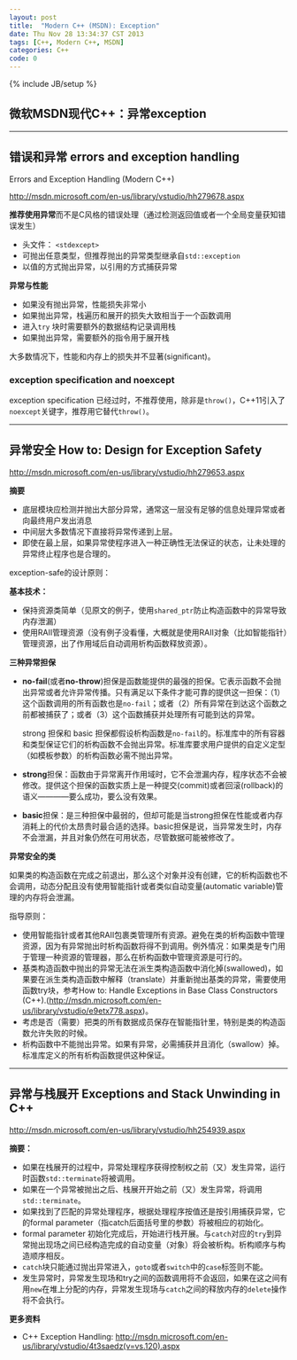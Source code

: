 ```yaml
---
layout: post
title:  "Modern C++ (MSDN): Exception"
date: Thu Nov 28 13:34:37 CST 2013
tags: [C++, Modern C++, MSDN]
categories: C++
code: 0
---
```

{% include JB/setup %}

微软MSDN现代C++：异常exception
---

---

## 错误和异常 errors and exception handling

Errors and Exception Handling (Modern C++)

<http://msdn.microsoft.com/en-us/library/vstudio/hh279678.aspx>

**推荐使用异常**而不是C风格的错误处理（通过检测返回值或者一个全局变量获知错误发生）

 - 头文件： `<stdexcept>`
 - 可抛出任意类型，但推荐抛出的异常类型继承自`std::exception`
 - 以值的方式抛出异常，以引用的方式捕获异常
 
**异常与性能**

 - 如果没有抛出异常，性能损失非常小
 - 如果抛出异常，栈遍历和展开的损失大致相当于一个函数调用
 - 进入`try` 块时需要额外的数据结构记录调用栈
 - 如果抛出异常，需要额外的指令用于展开栈

大多数情况下，性能和内存上的损失并不显著(significant)。

### exception specification and noexcept

exception specification 已经过时，不推荐使用，除非是`throw()`，C++11引入了`noexcept`关键字，推荐用它替代`throw()`。

---

## 异常安全 How to: Design for Exception Safety

<http://msdn.microsoft.com/en-us/library/vstudio/hh279653.aspx>

**摘要**

 - 底层模块应检测并抛出大部分异常，通常这一层没有足够的信息处理异常或者向最终用户发出消息
 - 中间层大多数情况下直接将异常传递到上层。
 - 即使在最上层，如果异常使程序进入一种正确性无法保证的状态，让未处理的异常终止程序也是合理的。

exception-safe的设计原则：

**基本技术：**

 - 保持资源类简单（见原文的例子，使用`shared_ptr`防止构造函数中的异常导致内存泄漏）
 - 使用RAII管理资源（没有例子没看懂，大概就是使用RAII对象（比如智能指针）管理资源，出了作用域后自动调用析构函数释放资源）。

**三种异常担保**

 - **no-fail**(或者**no-throw**)担保是函数能提供的最强的担保。它表示函数不会抛出异常或者允许异常传播。只有满足以下条件才能可靠的提供这一担保：（1）这个函数调用的所有函数也是`no-fail`；或者（2）所有异常在到达这个函数之前都被捕获了；或者（3）这个函数捕获并处理所有可能到达的异常。
 
	strong 担保和 basic 担保都假设析构函数是`no-fail`的。标准库中的所有容器和类型保证它们的析构函数不会抛出异常。标准库要求用户提供的自定义定型（如模板参数）的析构函数必需不抛出异常。

- **strong**担保：函数由于异常离开作用域时，它不会泄漏内存，程序状态不会被修改。提供这个担保的函数实质上是一种提交(commit)或者回滚(rollback)的语义————要么成功，要么没有效果。

- **basic**担保：是三种担保中最弱的，但却可能是当strong担保在性能或者内存消耗上的代价太昂贵时最合适的选择。basic担保是说，当异常发生时，内存不会泄漏，并且对象仍然在可用状态，尽管数据可能被修改了。

**异常安全的类**

如果类的构造函数在完成之前退出，那么这个对象并没有创建，它的析构函数也不会调用，动态分配且没有使用智能指针或者类似自动变量(automatic variable)管理的内存将会泄漏。

指导原则：

 - 使用智能指针或者其他RAII包裹类管理所有资源。避免在类的析构函数中管理资源，因为有异常抛出时析构函数将得不到调用。例外情况：如果类是专门用于管理一种资源的管理器，那么在析构函数中管理资源是可行的。
 - 基类构造函数中抛出的异常无法在派生类构造函数中消化掉(swallowed)，如果要在派生类构造函数中解释（translate）并重新抛出基类的异常，需要使用函数try块，参考How to: Handle Exceptions in Base Class Constructors (C++).(<http://msdn.microsoft.com/en-us/library/vstudio/e9etx778.aspx>)。
 - 考虑是否（需要）把类的所有数据成员保存在智能指针里，特别是类的构造函数允许失败的时候。
 - 析构函数中不能抛出异常。如果有异常，必需捕获并且消化（swallow）掉。标准库定义的所有析构函数提供这种保证。

---

## 异常与栈展开 Exceptions and Stack Unwinding in C++

<http://msdn.microsoft.com/en-us/library/vstudio/hh254939.aspx>

**摘要：**

 * 如果在栈展开的过程中，异常处理程序获得控制权之前（又）发生异常，运行时函数`std::terminate`将被调用。
 * 如果在一个异常被抛出之后、栈展开开始之前（又）发生异常，将调用`std::terminate`。
 * 如果找到了匹配的异常处理程序，根据处理程序按值还是按引用捕获异常，它的formal parameter（指catch后面括号里的参数）将被相应的初始化。
 * formal parameter 初始化完成后，开始进行栈开展。与`catch`对应的`try`到异常抛出现场之间已经构造完成的自动变量（对象）将会被析构。析构顺序与构造顺序相反。
 * `catch`块只能通过抛出异常进入，`goto`或者`switch`中的`case`标签则不能。
 * 发生异常时，异常发生现场和try之间的函数调用将不会返回，如果在这之间有用`new`在堆上分配的内存，异常发生现场与`catch`之间的释放内存的`delete`操作将不会执行。

**更多资料**

 - C++ Exception Handling: <http://msdn.microsoft.com/en-us/library/vstudio/4t3saedz(v=vs.120).aspx>

